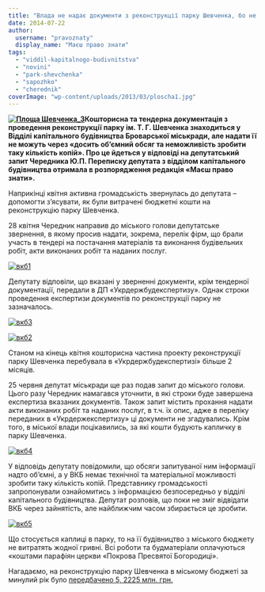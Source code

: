 ```yaml
---
title: "Влада не надає документи з реконструкції парку Шевченка, бо не може скопіювати"
date: 2014-07-22
author: 
  username: "pravoznaty"
  display_name: "Маєш право знати"
tags: 
  - "viddil-kapitalnogo-budivnitstva"
  - "novini"
  - "park-shevchenka"
  - "sapozhko"
  - "cherednik"
coverImage: "wp-content/uploads/2013/03/ploscha1.jpg"
---
```


**[![Площа Шевченка_3](https://mpz.brovary.org/wp-content/uploads/2012/11/Ploshha-SHevchenka_3.jpg)](https://mpz.brovary.org/wp-content/uploads/2012/11/Ploshha-SHevchenka_3.jpg)Кошторисна та тендерна документація з проведення реконструкції парку ім. Т. Г. Шевченка знаходиться у Відділі капітального будівництва Броварської міськради, але надати її не можуть через «досить об’ємний обсяг та неможливість зробити таку кількість копій». Про це йдеться у відповіді на депутатський запит Чередника Ю.П. Переписку депутата з відділом капітального будівництва отримала в розпорядження редакція «Маєш право знати».**

Наприкінці квітня активна громадськість звернулась до депутата – допомогти з’ясувати, як були витрачені бюджетні кошти на реконструкцію парку Шевченка.

28 квітня Чередник направив до міського голови депутатське звернення, в якому просив надати, зокрема, перелік фірм, що брали участь в тендері на постачання матеріалів та виконання будівельних робіт, акти виконаних робіт та наданих послуг.

[![вкб1](https://mpz.brovary.org/wp-content/uploads/2014/07/vkb1.jpg)](https://mpz.brovary.org/wp-content/uploads/2014/07/vkb1.jpg)

Депутату відповіли, що вказані у зверненні документи, крім тендерної документації, передали в ДП «Укрдержбудекспертизу». Однак строки проведення експертизи документів по реконструкції парку не зазначалось.

[![вкб3](https://mpz.brovary.org/wp-content/uploads/2014/07/vkb3.jpg)](https://mpz.brovary.org/wp-content/uploads/2014/07/vkb3.jpg)

[![вкб2](https://mpz.brovary.org/wp-content/uploads/2014/07/vkb2.jpg)](https://mpz.brovary.org/wp-content/uploads/2014/07/vkb2.jpg)

Станом на кінець квітня кошторисна частина проекту реконструкції парку Шевченка перебувала в «Укрдержбудекспертизі» більше 2 місяців.

25 червня депутат міськради ще раз подав запит до міського голови. Цього разу Чередник намагався уточнити, в які строки буде завершена експертиза вказаних документів. Також запит містить прохання надати акти виконаних робіт та наданих послуг, в т.ч. їх опис, адже в переліку переданих в «Укрдержекспертизу» ці документи не згадувались. Крім того, в міської влади поцікавились, за які кошти будують капличку в парку Шевченка.

[![вкб4](https://mpz.brovary.org/wp-content/uploads/2014/07/vkb4.jpg)](https://mpz.brovary.org/wp-content/uploads/2014/07/vkb4.jpg)

У відповідь депутату повідомили, що обсяги запитуваної ним інформації надто об’ємні, а у ВКБ немає технічної та матеріальної можливості зробити таку кількість копій. Представнику громадськості запропонували ознайомитись з інформацією безпосередньо у відділі капітального будівництва. Депутат розповів, що поки не зміг відвідати ВКБ через зайнятість, але найближчим часом збирається це зробити.

[![вкб5](https://mpz.brovary.org/wp-content/uploads/2014/07/vkb5.jpg)](https://mpz.brovary.org/wp-content/uploads/2014/07/vkb5.jpg)

Що стосується каплиці в парку, то на її будівництво з міського бюджету не витратять жодної гривні. Всі роботи та будматеріали оплачуються «коштами парафіян церкви «Покрова Пресвятої Богородиці».

Нагадаємо, на реконструкцію парку Шевченка в міському бюджеті за минулий рік було [передбачено 5, 2225 млн. грн.](https://mpz.brovary.org/do-200-richchya-kobzarya-brovarchanam-obitsyayut-onovleniy-park-im-t-g-shevchenka/)
